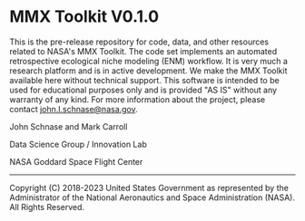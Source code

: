 # MMX Toolkit V0.1.0

This is the pre-release repository for code, data, and other resources related to NASA's MMX Toolkit. The code set implements an automated retrospective ecological niche modeling (ENM) workflow. It is very much a research platform and is in active development. We make the MMX Toolkit available here without technical support. This software is intended to be used for educational purposes only and is provided "AS IS" without any warranty of any kind. For more information about the project, please contact john.l.schnase@nasa.gov.

John Schnase and Mark Carroll

Data Science Group / Innovation Lab

NASA Goddard Space Flight Center


_____
Copyright (C) 2018-2023 United States Government as represented by the Administrator of the National Aeronautics and Space Administration (NASA). All Rights Reserved.

